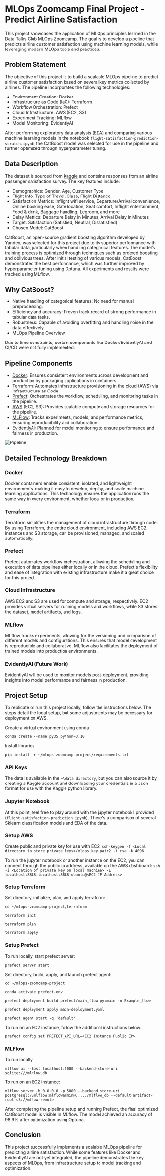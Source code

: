 # MLOps Zoomcamp Final Project - Predict Airline Satisfaction
This project showcases the application of MLOps principles learned in the Data Talks Club MLOps Zoomcamp. The goal is to develop a pipeline that predicts airline customer satisfaction using machine learning models, while leveraging modern MLOps tools and practices.

## Problem Statement

The objective of this project is to build a scalable MLOps pipeline to predict airline customer satisfaction based on several key metrics collected by airlines. The pipeline incorporates the following technologies:

* Environment Creation: Docker
* Infrastructure as Code (IaC): Terraform
* Workflow Orchestration: Prefect
* Cloud Infrastructure: AWS (EC2, S3)
* Experiment Tracking: MLflow
* Model Monitoring: EvidentlyAI

After performing exploratory data analysis (EDA) and comparing various machine learning models in the notebook `flight-satisfaction-prediction-scratch.ipynb`, the CatBoost model was selected for use in the pipeline and further optimized through hyperparameter tuning.

## Data Description

The dataset is sourced from [Kaggle](https://www.kaggle.com/datasets/teejmahal20/airline-passenger-satisfaction) and contains responses from an airline passenger satisfaction survey. The key features include:

* Demographics: Gender, Age, Customer Type
* Flight Info: Type of Travel, Class, Flight Distance
* Satisfaction Metrics: Inflight wifi service, Departure/Arrival convenience, Online booking ease, Gate location, Seat comfort, Inflight entertainment, Food & drink, Baggage handling, Legroom, and more
* Delay Metrics: Departure Delay in Minutes, Arrival Delay in Minutes
* Target: Satisfaction (Satisfied, Neutral, Dissatisfied)
* Chosen Model: CatBoost

CatBoost, an open-source gradient boosting algorithm developed by Yandex, was selected for this project due to its superior performance with tabular data, particularly when handling categorical features. The model’s training process is optimized through techniques such as ordered boosting and oblivious trees. After initial testing of various models, CatBoost demonstrated the best performance, which was further improved by hyperparameter tuning using Optuna. All experiments and results were tracked using MLflow.

## Why CatBoost?
* Native handling of categorical features: No need for manual preprocessing.
* Efficiency and accuracy: Proven track record of strong performance in tabular data tasks.
* Robustness: Capable of avoiding overfitting and handling noise in the data effectively.
* MLOps Pipeline Overview

Due to time constraints, certain components like Docker/EvidentlyAI and CI/CD were not fully implemented.

## Pipeline Components
* [Docker](https://www.docker.com/): Ensures consistent environments across development and production by packaging applications in containers.
* [Terraform](https://www.terraform.io/): Automates infrastructure provisioning in the cloud (AWS) via Infrastructure as Code.
* [Prefect](https://www.prefect.io/): Orchestrates the workflow, scheduling, and monitoring tasks in the pipeline.
* [AWS](https://aws.amazon.com/) (EC2, S3): Provides scalable compute and storage resources for the pipeline.
* [MLFlow](https://mlflow.org/): Tracks experiments, models, and performance metrics, ensuring reproducibility and collaboration.
* [EvidentlyAI](https://www.evidentlyai.com/): Planned for model monitoring to ensure performance and fairness in production.

![Pipeline](images/mlops_final.png)

## Detailed Technology Breakdown

### Docker
Docker containers enable consistent, isolated, and lightweight environments, making it easy to develop, deploy, and scale machine learning applications. This technology ensures the application runs the same way in every environment, whether local or in production.

### Terraform
Terraform simplifies the management of cloud infrastructure through code. By using Terraform, the entire cloud environment, including AWS EC2 instances and S3 storage, can be provisioned, managed, and scaled automatically.

### Prefect
Prefect automates workflow orchestration, allowing the scheduling and execution of data pipelines either locally or in the cloud. Prefect's flexibility and ease of integration with existing infrastructure make it a great choice for this project.

### Cloud Infrastructure
AWS EC2 and S3 are used for compute and storage, respectively. EC2 provides virtual servers for running models and workflows, while S3 stores the dataset, model artifacts, and logs.

### MLflow
MLflow tracks experiments, allowing for the versioning and comparison of different models and configurations. This ensures that model development is reproducible and collaborative. MLflow also facilitates the deployment of trained models into production environments.

### EvidentlyAI (Future Work)
EvidentlyAI will be used to monitor models post-deployment, providing insights into model performance and fairness in production.

## Project Setup

To replicate or run this project locally, follow the instructions below. The steps detail the local setup, but some adjustments may be necessary for deployment on AWS.

Create a virtual environment using conda

`conda create --name py35 python=3.10`

Install libraries

`pip install -r ~/mlops-zoomcamp-project/requirements.txt`

### API Keys

The data is available in the `~\data directory`, but you can also source it by creating a Kaggle account and downloading your credentials in a Json format for use with the Kaggle python library.

### Jupyter Notebook

At this point, feel free to play around with the jupyter notebook I provided (`flight-satisfaction-prediction.ipynb`). There's a comparison of several Sklearn classification models and EDA of the data. 

### Setup AWS

Create public and private key for use with EC2:
`ssh-keygen -f <Local directory to store private keys>/mlops_key_pair2 -t rsa -b 4096`

To run the jupyter notebook or another instance on the EC2, you can connect through the public ip address, available on the AWS dashboard:
`ssh -i <Location of private key on local machine> -L localhost:8888:localhost:8888 ubuntu@<EC2 IP Address>`

### Setup Terraform

Set directory, initialize, plan, and apply terraform:

`cd ~/mlops-zoomcamp-project/terraform`

`terraform init`

`terraform plan`

`terraform apply`

### Setup Prefect

To run locally, start prefect server:

`prefect server start`

Set directory, build, apply, and launch prefect agent:

`cd ~/mlops-zoomcamp-project`

`conda activate prefect-env`

`prefect deployment build prefect/main_flow.py:main -n Example_flow`

`prefect deployment apply main-deployment.yaml`

`prefect agent start -q 'default'`

To run on an EC2 instance, follow the additional instructions below:

`prefect config set PREFECT_API_URL=<EC2 Instance Public IP>`

### MLFlow

To run locally:

`mlflow ui --host localhost:5000 --backend-store-uri sqlite:///mlflow.db`

To run on an EC2 instance:

`mlflow server -h 0.0.0.0 -p 5000 --backend-store-uri postgresql://mlflow:mlflowadmin@...../mlflow_db --default-artifact-root s3://mflow-remote`

After completing the pipeline setup and running Prefect, the final optimized CatBoost model is visible in MLflow. The model achieved an accuracy of 98.9% after optimization using Optuna.

## Conclusion

This project successfully implements a scalable MLOps pipeline for predicting airline satisfaction. While some features like Docker and EvidentlyAI are not yet integrated, the pipeline demonstrates the key aspects of MLOps, from infrastructure setup to model tracking and optimization.
